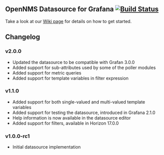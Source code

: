 ## OpenNMS Datasource for Grafana [![Build Status](https://travis-ci.org/OpenNMS/grafana-opennms-datasource.svg?branch=master)](https://travis-ci.org/OpenNMS/grafana-opennms-datasource)

Take a look at our [Wiki page](http://www.opennms.org/wiki/Grafana) for details on how to get started.

## Changelog

### v2.0.0

* Updated the datasource to be compatible with Grafan 3.0.0
* Added support for sub-attributes used by some of the poller modules
* Added support for metric queries
* Added support for template variables in filter expression

### v1.1.0

* Added support for both single-valued and multi-valued template variables
* Added support for testing the datasource, introduced in Grafana 2.1.0
* Help information is now available in the datasource editor
* Added support for filters, available in Horizon 17.0.0

### v1.0.0-rc1

* Initial datasource implementation
